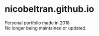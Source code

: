 # nicobeltran.github.io
Personal portfolio made in 2018 <br/>
No longer being maintained or updated.
